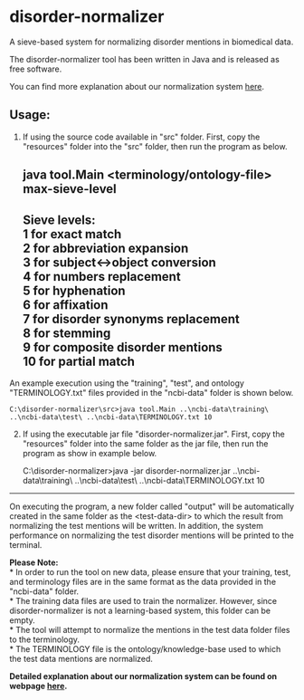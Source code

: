 # disorder-normalizer
A sieve-based system for normalizing disorder mentions in biomedical data.

The disorder-normalizer tool has been written in Java and is released as free software.

You can find more explanation about our normalization system <a href="http://www.hlt.utdallas.edu/~jld082000/normalization/">here</a>.

## Usage:

1) If using the source code available in "src" folder. First, copy the "resources" folder into the "src" folder, then run the program as below.

    java tool.Main <training-data-dir> <test-data-dir> <terminology/ontology-file> max-sieve-level  
    ---------------------  
    Sieve levels:  
    1 for exact match  
    2 for abbreviation expansion  
    3 for subject<->object conversion  
    4 for numbers replacement  
    5 for hyphenation  
    6 for affixation  
    7 for disorder synonyms replacement  
    8 for stemming  
    9 for composite disorder mentions  
    10 for partial match  
    ---------------------  

An example execution using the "training", "test", and ontology "TERMINOLOGY.txt" files provided in the "ncbi-data" folder is shown below.

    C:\disorder-normalizer\src>java tool.Main ..\ncbi-data\training\ ..\ncbi-data\test\ ..\ncbi-data\TERMINOLOGY.txt 10

2) If using the executable jar file "disorder-normalizer.jar". First, copy the "resources" folder into the same folder as the jar file, then run the program as show in example below.

    C:\disorder-normalizer>java -jar disorder-normalizer.jar ..\ncbi-data\training\ ..\ncbi-data\test\ ..\ncbi-data\TERMINOLOGY.txt 10

---------------  
On executing the program, a new folder called "output" will be automatically created in the same folder 
as the \<test-data-dir\> to which the result from normalizing the test mentions will be written. 
In addition, the system performance on normalizing the test disorder mentions will be printed to the terminal.

**Please Note:**  
    * In order to run the tool on new data, please ensure that your training, test, and terminology files are in the same format as the data provided in the "ncbi-data" folder.  
    * The training data files are used to train the normalizer. However, since disorder-normalizer is not a learning-based system, this folder can be empty.  
    * The tool will attempt to normalize the mentions in the test data folder files to the terminology.  
    * The TERMINOLOGY file is the ontology/knowledge-base used to which the test data mentions are normalized.

**Detailed explanation about our normalization system can be found on webpage <a href="http://www.hlt.utdallas.edu/~jld082000/normalization/">here</a>.**

